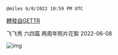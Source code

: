 
`@miles 6/8/2022 10:59 PM UTC`

[轉發自GETTR](https://gettr.com/post/p1d9dr3715b)

飞飞秀 六四篇 两周年照片花絮   2022-06-08

![img](https://media.gettr.com/group50/origin/2022/06/08/22/80403a05-1989-0beb-b8de-62de2c0f1b7c/6383d6c383a688bc0ce747d8282e44b3.jpeg)
